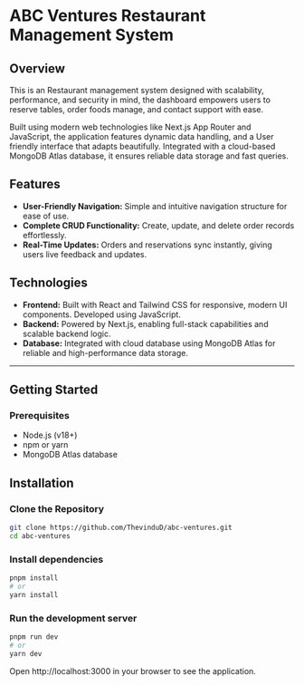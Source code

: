 # ABC Ventures Restaurant Management System

## Overview

This is an Restaurant management system designed with scalability, performance, and security in mind, the dashboard empowers users to reserve tables, order foods manage, and contact support with ease. 

Built using modern web technologies like Next.js App Router and JavaScript, the application features dynamic data handling, and a User friendly interface that adapts beautifully. Integrated with a cloud-based MongoDB Atlas database, it ensures reliable data storage and fast queries.

## Features 

- **User-Friendly Navigation:** Simple and intuitive navigation structure for ease of use.
- **Complete CRUD Functionality:** Create, update, and delete order records effortlessly.
- **Real-Time Updates:** Orders and reservations sync instantly, giving users live feedback and updates.

## Technologies 

- **Frontend:** Built with React and Tailwind CSS for responsive, modern UI components. Developed using JavaScript.
- **Backend:** Powered by Next.js, enabling full-stack capabilities and scalable backend logic.
- **Database:** Integrated with cloud database using MongoDB Atlas for reliable and high-performance data storage.

---

## Getting Started
### Prerequisites

- Node.js (v18+)
- npm or yarn
- MongoDB Atlas database

## Installation
### Clone the Repository
```bash
git clone https://github.com/ThevinduD/abc-ventures.git
cd abc-ventures
```

### Install dependencies
```bash 
pnpm install
# or
yarn install
```

### Run the development server
```bash
pnpm run dev
# or
yarn dev
```

Open http://localhost:3000 in your browser to see the application.
